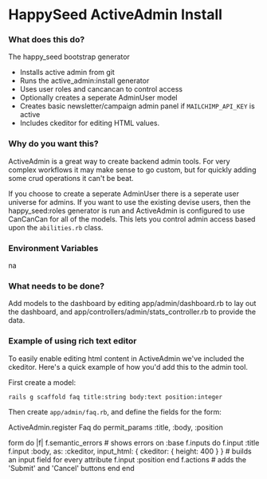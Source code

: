 HappySeed ActiveAdmin Install
=============================

### What does this do?

The happy_seed bootstrap generator

* Installs active admin from git
* Runs the active_admin:install generator
* Uses user roles and cancancan to control access
* Optionally creates a seperate AdminUser model
* Creates basic newsletter/campaign admin panel if `MAILCHIMP_API_KEY` is active
* Includes ckeditor for editing HTML values.

### Why do you want this?

ActiveAdmin is a great way to create backend admin tools.  For very complex workflows it may make sense to go custom, but for quickly adding some crud operations it can't be beat.

If you choose to create a seperate AdminUser there is a seperate user universe for admins.  If you want to use the existing devise users, then the happy_seed:roles generator is run and ActiveAdmin is configured to use CanCanCan for all of the models.  This lets you control admin access based upon the `abilities.rb` class.

### Environment Variables

na

### What needs to be done?

Add models to the dashboard by editing app/admin/dashboard.rb to lay out the dashboard, and app/controllers/admin/stats_controller.rb to provide the data.


### Example of using rich text editor

To easily enable editing html content in ActiveAdmin we've included the ckeditor.  Here's a quick example of how you'd add this to the admin tool.

First create a model:

```
rails g scaffold faq title:string body:text position:integer
```

Then create `app/admin/faq.rb`, and define the fields for the form:

ActiveAdmin.register Faq do
  permit_params :title, :body, :position
  
  form do |f|
    f.semantic_errors # shows errors on :base
    f.inputs do
      f.input :title
      f.input :body, as: :ckeditor, input_html: { ckeditor: { height: 400 } }          # builds an input field for every attribute
      f.input :position
    end
    f.actions         # adds the 'Submit' and 'Cancel' buttons
  end
end

